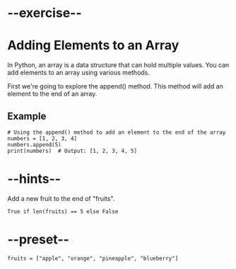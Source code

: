# --exercise--

# Adding Elements to an Array

In Python, an array is a data structure that can hold multiple values. You can add elements to an array using various methods. 

First we're going to explore the append() method. This method will add an element to the end of an array.

## Example

```
# Using the append() method to add an element to the end of the array
numbers = [1, 2, 3, 4]
numbers.append(5)
print(numbers)  # Output: [1, 2, 3, 4, 5]
```

# --hints--

Add a new fruit to the end of "fruits".

```
True if len(fruits) == 5 else False
```

# --preset--

```
fruits = ["apple", "orange", "pineapple", "blueberry"]
```